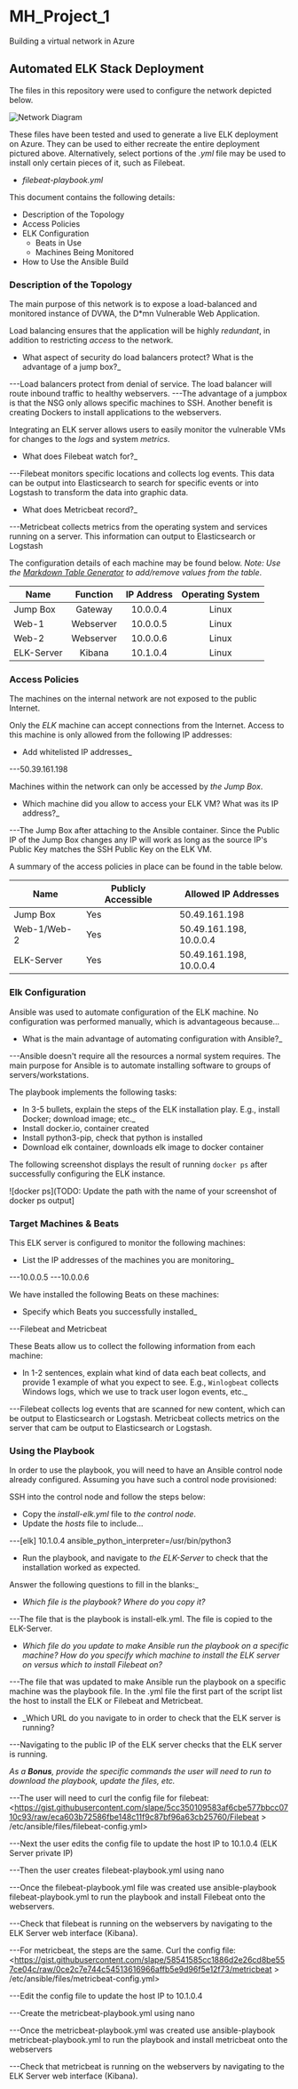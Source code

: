 # MH_Project_1
Building a virtual network in Azure

## Automated ELK Stack Deployment

The files in this repository were used to configure the network depicted below.

![Network Diagram](https://github.com/hrymic/MH_Project_1/blob/main/Diagrams/VNet_Diagram.drawio.png)

These files have been tested and used to generate a live ELK deployment on Azure. They can be used to either recreate the entire deployment pictured above. Alternatively, select portions of the _.yml_ file may be used to install only certain pieces of it, such as Filebeat.

  - _filebeat-playbook.yml_

This document contains the following details:
- Description of the Topology
- Access Policies
- ELK Configuration
  - Beats in Use
  - Machines Being Monitored
- How to Use the Ansible Build


### Description of the Topology

The main purpose of this network is to expose a load-balanced and monitored instance of DVWA, the D*mn Vulnerable Web Application.

Load balancing ensures that the application will be highly _redundant_, in addition to restricting _access_ to the network.
- What aspect of security do load balancers protect? What is the advantage of a jump box?_

---Load balancers protect from denial of service. The load balancer will route inbound traffic to healthy webservers.
---The advantage of a jumpbox is that the NSG only allows specific machines to SSH. Another benefit is creating Dockers to install applications to the webservers.

Integrating an ELK server allows users to easily monitor the vulnerable VMs for changes to the _logs_ and system _metrics_.
- What does Filebeat watch for?_

---Filebeat monitors specific locations and collects log events. This data can be output into Elasticsearch to search for specific events or into Logstash to transform the data into graphic data.

- What does Metricbeat record?_

---Metricbeat collects metrics from the operating system and services running on a server. This information can output to Elasticsearch or Logstash

The configuration details of each machine may be found below.
_Note: Use the [Markdown Table Generator](http://www.tablesgenerator.com/markdown_tables) to add/remove values from the table_.

| Name       |  Function | IP Address | Operating System |
|------------|:---------:|:----------:|:----------------:|
| Jump Box   |  Gateway  |  10.0.0.4  |       Linux      |
| Web-1      | Webserver |  10.0.0.5  |       Linux      |
| Web-2      | Webserver |  10.0.0.6  |       Linux      |
| ELK-Server |   Kibana  |  10.1.0.4  |       Linux      |

### Access Policies

The machines on the internal network are not exposed to the public Internet. 

Only the _ELK_ machine can accept connections from the Internet. Access to this machine is only allowed from the following IP addresses:
- Add whitelisted IP addresses_

---50.39.161.198

Machines within the network can only be accessed by _the Jump Box_.
- Which machine did you allow to access your ELK VM? What was its IP address?_

---The Jump Box after attaching to the Ansible container. Since the Public IP of the Jump Box changes any IP will work as long as the source IP's Public Key matches the SSH Public Key on the ELK VM.

A summary of the access policies in place can be found in the table below.

| Name        | Publicly Accessible | Allowed IP Addresses    |
|-------------|---------------------|-------------------------|
| Jump Box    | Yes                 | 50.49.161.198           |
| Web-1/Web-2 | Yes                 | 50.49.161.198, 10.0.0.4 |
| ELK-Server  | Yes                 | 50.49.161.198, 10.0.0.4 |

### Elk Configuration

Ansible was used to automate configuration of the ELK machine. No configuration was performed manually, which is advantageous because...
- What is the main advantage of automating configuration with Ansible?_

---Ansible doesn't require all the resources a normal system requires. The main purpose for Ansible is to automate installing software to groups of servers/workstations.

The playbook implements the following tasks:
- In 3-5 bullets, explain the steps of the ELK installation play. E.g., install Docker; download image; etc._
- Install docker.io, container created
- Install python3-pip, check that python is installed
- Download elk container, downloads elk image to docker container


The following screenshot displays the result of running `docker ps` after successfully configuring the ELK instance.

![docker ps](TODO: Update the path with the name of your screenshot of docker ps output]

### Target Machines & Beats
This ELK server is configured to monitor the following machines:
- List the IP addresses of the machines you are monitoring_

---10.0.0.5
---10.0.0.6

We have installed the following Beats on these machines:
- Specify which Beats you successfully installed_

---Filebeat and Metricbeat

These Beats allow us to collect the following information from each machine:
- In 1-2 sentences, explain what kind of data each beat collects, and provide 1 example of what you expect to see. E.g., `Winlogbeat` collects Windows logs, which we use to track user logon events, etc._

---Filebeat collects log events that are scanned for new content, which can be output to Elasticsearch or Logstash. Metricbeat collects metrics on the server that cam be output to Elasticsearch or Logstash.

### Using the Playbook
In order to use the playbook, you will need to have an Ansible control node already configured. Assuming you have such a control node provisioned: 

SSH into the control node and follow the steps below:
- Copy the _install-elk.yml_ file to _the control node_.
- Update the _hosts_ file to include...

---[elk]
   10.1.0.4 ansible_python_interpreter=/usr/bin/python3

- Run the playbook, and navigate to _the ELK-Server_ to check that the installation worked as expected.

Answer the following questions to fill in the blanks:_
- _Which file is the playbook? Where do you copy it?_

---The file that is the playbook is install-elk.yml. The file is copied to the ELK-Server.


- _Which file do you update to make Ansible run the playbook on a specific machine? How do you specify which machine to install the ELK server on versus which to install Filebeat on?_

---The file that was updated to make Ansible run the playbook on a specific machine was the playbook file. In the .yml file the first part of the script list the host to install the ELK or Filebeat and Metricbeat.


- _Which URL do you navigate to in order to check that the ELK server is running?

---Navigating to the public IP of the ELK server checks that the ELK server is running.


_As a **Bonus**, provide the specific commands the user will need to run to download the playbook, update the files, etc._


---The user will need to curl the config file for filebeat:
<https://gist.githubusercontent.com/slape/5cc350109583af6cbe577bbcc0710c93/raw/eca603b72586fbe148c11f9c87bf96a63cb25760/Filebeat > /etc/ansible/files/filebeat-config.yml>

---Next the user edits the config file to update the host IP to 10.1.0.4 (ELK Server private IP)

---Then the user creates filebeat-playbook.yml using nano

---Once the filebeat-playbook.yml file was created use ansible-playbook filebeat-playbook.yml to run the playbook and install Filebeat onto the webservers.

---Check that filebeat is running on the webservers by navigating to the ELK Server web interface (Kibana).

---For metricbeat, the steps are the same. Curl the config file:
<https://gist.githubusercontent.com/slape/58541585cc1886d2e26cd8be557ce04c/raw/0ce2c7e744c54513616966affb5e9d96f5e12f73/metricbeat > /etc/ansible/files/metricbeat-config.yml>

---Edit the config file to update the host IP to 10.1.0.4

---Create the metricbeat-playbook.yml using nano

---Once the metricbeat-playbook.yml was created use ansible-playbook metricbeat-playbook.yml to run the playbook and install metricbeat onto the webservers

---Check that metricbeat is running on the webservers by navigating to the ELK Server web interface (Kibana).
